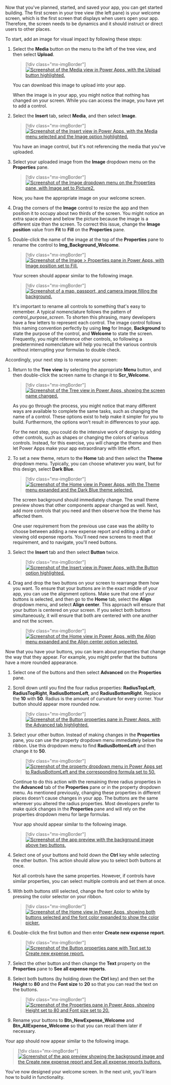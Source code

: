 Now that you've planned, started, and saved your app, you can get started building. The first screen in your tree view (the left pane) is your welcome screen, which is the first screen that displays when users open your app. Therefore, the screen needs to be dynamics and it should instruct or direct users to other places.

To start, add an image for visual impact by following these steps:

1. Select the **Media** button on the menu to the left of the tree view, and then select **Upload**.

   > [!div class="mx-imgBorder"]
   > [![Screenshot of the Media view in Power Apps, with the Upload button highlighted.](../media/upload.png)](../media/upload.png#lightbox)

   You can download this image to upload into your app.

   When the image is in your app, you might notice that nothing has changed on your screen. While you can access the image, you have yet to add a control.

1. Select the **Insert** tab, select **Media**, and then select **Image**.

   > [!div class="mx-imgBorder"]
   > [![Screenshot of the Insert view in Power Apps, with the Media menu selected and the Image option highlighted.](../media/insert.png)](../media/insert.png#lightbox)

   You have an image control, but it's not referencing the media that you've uploaded.

1. Select your uploaded image from the **Image** dropdown menu on the **Properties** pane.

   > [!div class="mx-imgBorder"]
   > [![Screenshot of the Image dropdown menu on the Properties pane, with Image set to Picture2.](../media/image.png)](../media/image.png#lightbox)

   Now, you have the appropriate image on your welcome screen.

1. Drag the corners of the **Image** control to resize the app and then position it to occupy about two thirds of the screen. You might notice an extra space above and below the picture because the image is a different size than the screen. To correct this issue, change the **Image position** value from **Fit** to **Fill** on the **Properties** pane.

1. Double-click the name of the image at the top of the **Properties** pane to rename the control to **Img_Background_Welcome**.

   > [!div class="mx-imgBorder"]
   > [![Screenshot of the Image > Properties pane in Power Apps, with Image position set to Fill.](../media/position.png)](../media/position.png#lightbox)

   Your screen should appear similar to the following image.

   > [!div class="mx-imgBorder"]
   > [![Screenshot of a map, passport, and camera image filling the background.](../media/background.png)](../media/background.png#lightbox)

   It's important to rename all controls to something that's easy to remember. A typical nomenclature follows the pattern of *control_purpose_screen*. To shorten this phrasing, many developers have a few letters to represent each control. The image control follows this naming convention perfectly by using **Img** for Image, **Background** to state the purpose of the control, and **Welcome** to state the screen. Frequently, you might reference other controls, so following a predetermined nomenclature will help you recall the various controls without interrupting your formulas to double check. 
   
Accordingly, your next step is to rename your screen:

1. Return to the **Tree view** by selecting the appropriate **Menu** button, and then double-click the screen name to change it to **Scr_Welcome**.

   > [!div class="mx-imgBorder"]
   > [![Screenshot of the Tree view in Power Apps, showing the screen name changed.](../media/welcome.png)](../media/welcome.png#lightbox)

   As you go through the process, you might notice that many different ways are available to complete the same tasks, such as changing the name of a control. These options exist to help make it simpler for you to build. Furthermore, the options won’t result in differences to your app.

   For the next step, you could do the intensive work of design by adding other controls, such as shapes or changing the colors of various controls. Instead, for this exercise, you will change the theme and then let Power Apps make your app extraordinary with little effort.

1. To set a new theme, return to the **Home** tab and then select the **Theme** dropdown menu. Typically, you can choose whatever you want, but for this design, select **Dark Blue**.

   > [!div class="mx-imgBorder"]
   > [![Screenshot of the Home view in Power Apps, with the Theme menu expanded and the Dark Blue theme selected.](../media/theme.png)](../media/theme.png#lightbox)

   The screen background should immediately change. The small theme preview shows that other components appear changed as well. Next, add more controls that you need and then observe how the theme has affected them.

   One user requirement from the previous use case was the ability to choose between adding a new expense report and editing a draft or viewing old expense reports. You'll need new screens to meet that requirement, and to navigate, you'll need buttons.

1. Select the **Insert** tab and then select **Button** twice.

   > [!div class="mx-imgBorder"]
   > [![Screenshot of the Insert view in Power Apps, with the Button option highlighted.](../media/button.png)](../media/button.png#lightbox)

1. Drag and drop the two buttons on your screen to rearrange them how you want. To ensure that your buttons are in the exact middle of your app, you can use the alignment options. Make sure that one of your buttons is selected, and then go to the **Home** tab, select the **Align** dropdown menu, and select **Align center**. This approach will ensure that your button is centered on your screen. If you select both buttons simultaneously, it will ensure that both are centered with one another and not the screen.

   > [!div class="mx-imgBorder"]
   > [![Screenshot of the Home view in Power Apps, with the Align menu expanded and the Align center option selected.](../media/align.png)](../media/align.png#lightbox)

Now that you have your buttons, you can learn about properties that change the way that they appear. For example, you might prefer that the buttons have a more rounded appearance.

1. Select one of the buttons and then select **Advanced** on the **Properties** pane.

1. Scroll down until you find the four radius properties: **RadiusTopLeft**, **RadiusTopRight**, **RadiusBottomLeft**, and **RadiusBottomRight**. Replace the **10** with **50**. Radius is the amount of curvature for every corner. Your button should appear more rounded now.

   > [!div class="mx-imgBorder"]
   > [![Screenshot of the Button properties pane in Power Apps, with the Advanced tab highlighted.](../media/advanced.png)](../media/advanced.png#lightbox)

1. Select your other button. Instead of making changes in the **Properties** pane, you can use the property dropdown menu immediately below the ribbon. Use this dropdown menu to find **RadiusBottomLeft** and then change it to **50**.

   > [!div class="mx-imgBorder"]
   > [![Screenshot of the property dropdown menu in Power Apps set to RadiusBottomLeft and the corresponding formula set to 50.](../media/property.png)](../media/property.png#lightbox)

   Continue to do this action with the remaining three radius properties in the **Advanced** tab of the **Properties** pane or in the property dropdown menu. As mentioned previously, changing these properties in different places doesn't cause changes in your app. The buttons are the same wherever you altered the radius properties. Most developers prefer to make quick changes in the **Properties** pane and will rely on the properties dropdown menu for large formulas.

   Your app should appear similar to the following image.

   > [!div class="mx-imgBorder"]
   > [![Screenshot of the app preview with the background image above two buttons.](../media/buttons.png)](../media/buttons.png#lightbox)

1. Select one of your buttons and hold down the **Ctrl** key while selecting the other button. This action should allow you to select both buttons at once.

   Not all controls have the same properties. However, if controls have similar properties, you can select multiple controls and set them at once.

1. With both buttons still selected, change the font color to white by pressing the color selector on your ribbon.

   > [!div class="mx-imgBorder"]
   > [![Screenshot of the Home view in Power Apps, showing both buttons selected and the font color expanded to show the color picker.](../media/color.png)](../media/color.png#lightbox)

1. Double-click the first button and then enter **Create new expense report**.

   > [!div class="mx-imgBorder"]
   > [![Screenshot of the Button properties pane with Text set to Create new expense report.](../media/expense.png)](../media/expense.png#lightbox)

1. Select the other button and then change the **Text** property on the **Properties** pane to **See all expense reports**.

1. Select both buttons (by holding down the **Ctrl** key) and then set the **Height** to **80** and the **Font size** to **20** so that you can read the text on the buttons.

   > [!div class="mx-imgBorder"]
   > [![Screenshot of the Properties pane in Power Apps, showing Height set to 80 and Font size set to 20.](../media/height.png)](../media/height.png#lightbox)

1. Rename your buttons to **Btn_NewExpense_Welcome** and **Btn_AllExpense_Welcome** so that you can recall them later if necessary.

Your app should now appear similar to the following image.

   > [!div class="mx-imgBorder"]
   > [![Screenshot of the app preview showing the background image and the Create new expense report and See all expense reports buttons.](../media/welcome-complete.png)](../media/welcome-complete.png#lightbox)

You've now designed your welcome screen. In the next unit, you'll learn how to build in functionality.
